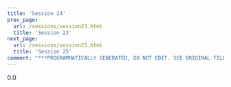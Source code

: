 ```yaml
---
title: 'Session 24'
prev_page:
  url: /sessions/session23.html
  title: 'Session 23'
next_page:
  url: /sessions/session25.html
  title: 'Session 25'
comment: "***PROGRAMMATICALLY GENERATED, DO NOT EDIT. SEE ORIGINAL FILES IN /content***"
---
```

0.0
